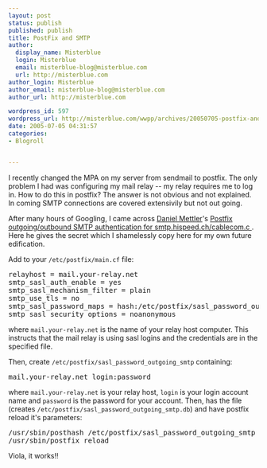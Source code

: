 ```yaml
---
layout: post
status: publish
published: publish
title: PostFix and SMTP
author:
  display_name: Misterblue
  login: Misterblue
  email: misterblue-blog@misterblue.com
  url: http://misterblue.com
author_login: Misterblue
author_email: misterblue-blog@misterblue.com
author_url: http://misterblue.com

wordpress_id: 597
wordpress_url: http://misterblue.com/wwpp/archives/20050705-postfix-and-smtp
date: 2005-07-05 04:31:57
categories:
- Blogroll


---
```

<p>
I recently changed the MPA on my server from sendmail to postfix.
The only problem I had was configuring my mail relay -- my relay requires me to log
in.  How to do this in postfix?  The answer is not obvious and not explained.
In coming SMTP connections are covered extensivily but not out going.
</p>
<p>
After many hours of Googling, I came across 
<a href="http://www.numlock.ch/">Daniel Mettler</a>'s
<a href="http://www.numlock.ch/news/archives/000438.html">
Postfix outgoing/outbound SMTP authentication for smtp.hispeed.ch/cablecom.c
</a>.
Here he gives the secret which I shamelessly copy here for my own future edification.
</p>
<p>
Add to your <code>/etc/postfix/main.cf</code> file:
<pre>
relayhost = mail.your-relay.net
smtp_sasl_auth_enable = yes
smtp_sasl_mechanism_filter = plain
smtp_use_tls = no
smtp_sasl_password_maps = hash:/etc/postfix/sasl_password_outgoing_smtp
smtp_sasl_security_options = noanonymous
</pre>
where <code>mail.your-relay.net</code> is the name of your relay host computer.
This instructs that the mail relay is using sasl logins and the credentials are in the 
specified file.
</p>
<p>
Then, create <code>/etc/postfix/sasl_password_outgoing_smtp</code> containing:
<pre>
mail.your-relay.net login:password
</pre>
where <code>mail.your-relay.net</code> is your relay host,
<code>login</code> is your login account name and
<code>password</code> is the password for your account.
Then, has the file (creates
<code>/etc/postfix/sasl_password_outgoing_smtp.db</code>)
and have postfix reload it's parameters:
<pre>
/usr/sbin/posthash /etc/postfix/sasl_password_outgoing_smtp
/usr/sbin/postfix reload
</pre>
</p>
<p>
Viola, it works!!
</p>

